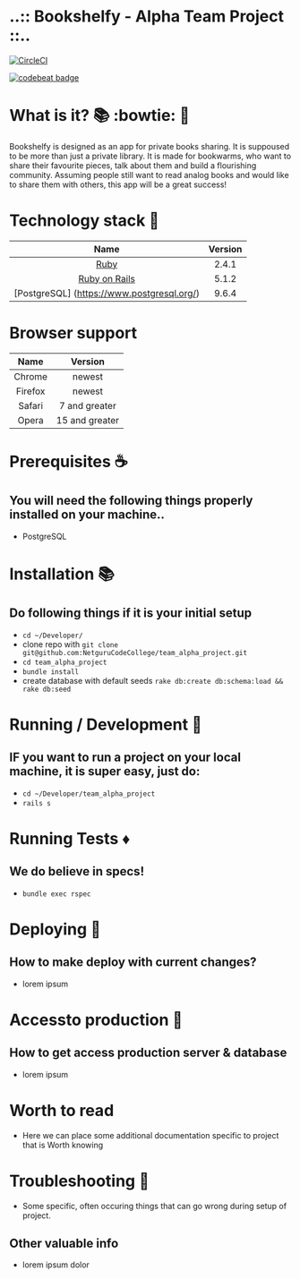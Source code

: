 # ..:: Bookshelfy - Alpha Team Project ::..

[![CircleCI](https://circleci.com/gh/NetguruCodeCollege/netguru_code_college_todo_app.svg?style=svg)](https://circleci.com/gh/NetguruCodeCollege/team_alpha_project)

[![codebeat badge](https://codebeat.co/assets/svg/badges/A-398b39-669406e9e1b136187b91af587d4092b0160370f271f66a651f444b990c2730e9.svg)](https://codebeat.co/projects/github-com-netgurucodecollege-team_alpha_project-master)

# What is it? :books: :bowtie: :poodle:

Bookshelfy is designed as an app for private books sharing. It is suppoused to be more than just a private library. It is made for bookwarms, who want to share their favourite pieces, talk about them and build a flourishing community. Assuming people still want to read analog books and would like to share them with others, this app will be a great success!

# Technology stack :gem:

Name |  Version |
| :--: | :---: |
| [Ruby](https://www.ruby-lang.org) | 2.4.1 |
| [Ruby on Rails](http://www.rubyonrails.org/) | 5.1.2 |
| [PostgreSQL] (https://www.postgresql.org/) | 9.6.4 |

# Browser support

Name |  Version |
| :--: | :---: |
| Chrome | newest |
| Firefox | newest |
| Safari | 7 and greater |
| Opera | 15 and greater |

# Prerequisites :coffee:

## You will need the following things properly installed on your machine..

* PostgreSQL

# Installation :books:

## Do following things if it is your initial setup

  * `cd ~/Developer/`
  * clone repo with `git clone git@github.com:NetguruCodeCollege/team_alpha_project.git`
  * `cd team_alpha_project`
  * `bundle install`
  * create database with default seeds `rake db:create db:schema:load && rake db:seed`

# Running / Development :shoe:

## IF you want to run a project on your local machine, it is super easy, just do:

  * `cd ~/Developer/team_alpha_project`
  * `rails s`

# Running Tests :diamonds:

## We do believe in specs!

  * `bundle exec rspec`

# Deploying :bullettrain_side:

## How to make deploy with current changes?

  * lorem ipsum

# Accessto production :bullettrain_side:

## How to get access production server & database

  * lorem ipsum

# Worth to read

  * Here we can place some additional documentation specific to project that is Worth
    knowing


# Troubleshooting :handbag:

  * Some specific, often occuring things that can go wrong during setup of project.

## Other valuable info

  * lorem ipsum dolor
